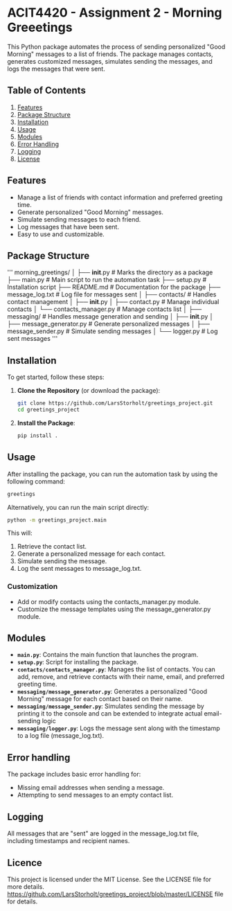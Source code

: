 
# ACIT4420 - Assignment 2 - Morning Greeetings 

This Python package automates the process of sending personalized "Good Morning" messages to a list of friends. The package manages contacts, generates customized messages, simulates sending the messages, and logs the messages that were sent.

## Table of Contents
1. [Features](#features)
2. [Package Structure](#package-structure)
3. [Installation](#installation)
4. [Usage](#usage)
5. [Modules](#modules)
6. [Error Handling](#error-handling)
7. [Logging](#logging)
8. [License](#license)


## Features
- Manage a list of friends with contact information and preferred greeting time.
- Generate personalized "Good Morning" messages.
- Simulate sending messages to each friend.
- Log messages that have been sent.
- Easy to use and customizable.

## Package Structure
'''
morning_greetings/
│
├── __init__.py              # Marks the directory as a package
├── main.py                  # Main script to run the automation task
├── setup.py                 # Installation script
├── README.md                # Documentation for the package
├── message_log.txt          # Log file for messages sent
│
├── contacts/                # Handles contact management
│   ├── __init__.py
│   ├── contact.py           # Manage individual contacts
│   └── contacts_manager.py  # Manage contacts list
│
├── messaging/               # Handles message generation and sending
│   ├── __init__.py
│   ├── message_generator.py # Generate personalized messages
│   ├── message_sender.py    # Simulate sending messages
│   └── logger.py            # Log sent messages
'''

## Installation 

To get started, follow these steps:
1. **Clone the Repository** (or download the package): 
   ```bash
   git clone https://github.com/LarsStorholt/greetings_project.git 
   cd greetings_project 
   ``` 

2. **Install the Package**:
   ```bash
   pip install .
   ```

## Usage 
After installing the package, you can run the automation task by using the following command:
   ```bash
   greetings
   ```
Alternatively, you can run the main script directly:
   ```bash
   python -m greetings_project.main
   ```

This will:

1. Retrieve the contact list.
2. Generate a personalized message for each contact.
3. Simulate sending the message.
4. Log the sent messages to message_log.txt.

### Customization
* Add or modify contacts using the contacts_manager.py module.
* Customize the message templates using the message_generator.py module.

## Modules 
- **`main.py`**: Contains the main function that launches the program.
- **`setup.py`**: Script for installing the package.
- **`contacts/contacts_manager.py`**: Manages the list of contacts. You can add, remove, and retrieve contacts with their name, email, and preferred greeting time.
- **`messaging/message_generator.py`**: Generates a personalized "Good Morning" message for each contact based on their name.
- **`messaging/message_sender.py`**: Simulates sending the message by printing it to the console and can be extended to integrate actual email-sending logic
- **`messaging/logger.py`**: Logs the message sent along with the timestamp to a log file (message_log.txt).

## Error handling 
The package includes basic error handling for:

- Missing email addresses when sending a message.
- Attempting to send messages to an empty contact list.

## Logging 
All messages that are "sent" are logged in the message_log.txt file, including timestamps and recipient names.

## Licence
This project is licensed under the MIT License. See the LICENSE file for more details.
https://github.com/LarsStorholt/greetings_project/blob/master/LICENSE file for details.